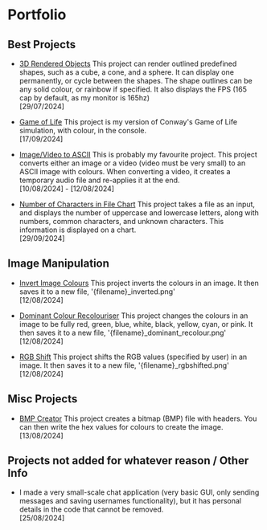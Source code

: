 # Portfolio

## Best Projects
- [3D Rendered Objects](Best%20Projects/3D%20Rendered%20Objects/main.py)
  This project can render outlined predefined shapes, such as a cube, a cone, and a sphere. It can display one permanently, or cycle between the shapes. The shape outlines can be any solid colour, or rainbow if specified. It also displays the FPS (165 cap by default, as my monitor is 165hz)
  <br>[29/07/2024]
  
- [Game of Life](Best%20Projects/Game%20of%20Life/main.py)
  This project is my version of Conway's Game of Life simulation, with colour, in the console.
  <br>[17/09/2024]

- [Image/Video to ASCII](Best%20Projects/Image%20Video%20to%20ASCII/main.py)
  This is probably my favourite project.
  This project converts either an image or a video (video must be very small) to an ASCII image with colours. When converting a video, it creates a temporary audio file and re-applies it at the end.
  <br>[10/08/2024] - [12/08/2024]

- [Number of Characters in File Chart](Best%20Projects/Number%20of%20Characters%20in%20File%20Chart/main.py)
  This project takes a file as an input, and displays the number of uppercase and lowercase letters, along with numbers, common characters, and unknown characters. This information is displayed on a chart.
  <br>[29/09/2024]


## Image Manipulation
- [Invert Image Colours](Image%20Manipulation/Invert%20Image%20Colours/main.py)
  This project inverts the colours in an image. It then saves it to a new file, '{filename}_inverted.png'
  <br>[12/08/2024]
  
- [Dominant Colour Recolouriser](Image%20Manipulation/Dominant%20Colour%20Recolouriser/main.py)
  This project changes the colours in an image to be fully red, green, blue, white, black, yellow, cyan, or pink. It then saves it to a new file, '{filename}_dominant_recolour.png'
  <br>[12/08/2024]
  
- [RGB Shift](Image%20Manipulation/RGB%20Shift/main.py)
  This project shifts the RGB values (specified by user) in an image. It then saves it to a new file, '{filename}_rgbshifted.png'
  <br>[12/08/2024]


## Misc Projects
- [BMP Creator](Misc%20Projects/BMP%20Creator/main.py)
  This project creates a bitmap (BMP) file with headers. You can then write the hex values for colours to create the image.
  <br>[13/08/2024]


## Projects not added for whatever reason / Other Info
- I made a very small-scale chat application (very basic GUI, only sending messages and saving usernames functionality), but it has personal details in the code that cannot be removed.
  <br>[25/08/2024]
